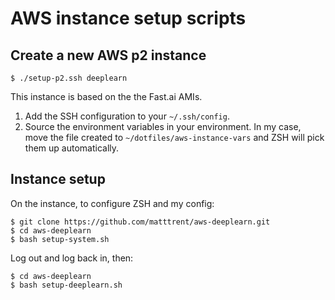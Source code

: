 # AWS instance setup scripts

## Create a new AWS p2 instance

```
$ ./setup-p2.ssh deeplearn
```

This instance is based on the the Fast.ai AMIs.

1. Add the SSH configuration to your `~/.ssh/config`.
2. Source the environment variables in your environment.  In my case, move the file created to `~/dotfiles/aws-instance-vars` and ZSH will pick them up automatically.

## Instance setup

On the instance, to configure ZSH and my config:

```
$ git clone https://github.com/matttrent/aws-deeplearn.git
$ cd aws-deeplearn
$ bash setup-system.sh
```

Log out and log back in, then:

```
$ cd aws-deeplearn
$ bash setup-deeplearn.sh
```
